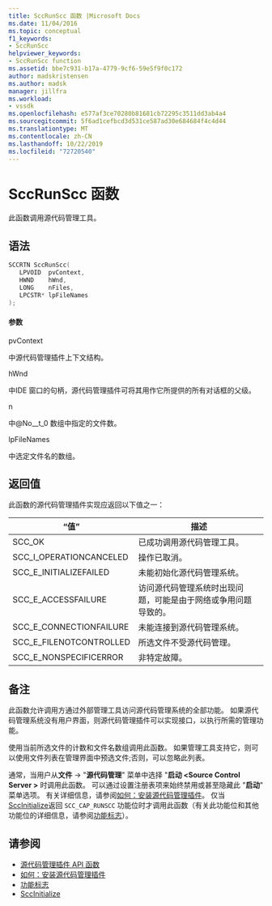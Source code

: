 ```yaml
---
title: SccRunScc 函数 |Microsoft Docs
ms.date: 11/04/2016
ms.topic: conceptual
f1_keywords:
- SccRunScc
helpviewer_keywords:
- SccRunScc function
ms.assetid: bbe7c931-b17a-4779-9cf6-59e5f9f0c172
author: madskristensen
ms.author: madsk
manager: jillfra
ms.workload:
- vssdk
ms.openlocfilehash: e577af3ce70280b81681cb72295c3511dd3ab4a4
ms.sourcegitcommit: 5f6ad1cefbcd3d531ce587ad30e684684f4c4d44
ms.translationtype: MT
ms.contentlocale: zh-CN
ms.lasthandoff: 10/22/2019
ms.locfileid: "72720540"
---
```

# <a name="sccrunscc-function"></a>SccRunScc 函数
此函数调用源代码管理工具。

## <a name="syntax"></a>语法

```cpp
SCCRTN SccRunScc(
   LPVOID  pvContext,
   HWND    hWnd,
   LONG    nFiles,
   LPCSTR* lpFileNames
);
```

#### <a name="parameters"></a>参数
 pvContext

中源代码管理插件上下文结构。

 hWnd

中IDE 窗口的句柄，源代码管理插件可将其用作它所提供的所有对话框的父级。

 n

中@No__t_0 数组中指定的文件数。

 lpFileNames

中选定文件名的数组。

## <a name="return-value"></a>返回值
 此函数的源代码管理插件实现应返回以下值之一：

|“值”|描述|
|-----------|-----------------|
|SCC_OK|已成功调用源代码管理工具。|
|SCC_I_OPERATIONCANCELED|操作已取消。|
|SCC_E_INITIALIZEFAILED|未能初始化源代码管理系统。|
|SCC_E_ACCESSFAILURE|访问源代码管理系统时出现问题，可能是由于网络或争用问题导致的。|
|SCC_E_CONNECTIONFAILURE|未能连接到源代码管理系统。|
|SCC_E_FILENOTCONTROLLED|所选文件不受源代码管理。|
|SCC_E_NONSPECIFICERROR|非特定故障。|

## <a name="remarks"></a>备注
 此函数允许调用方通过外部管理工具访问源代码管理系统的全部功能。 如果源代码管理系统没有用户界面，则源代码管理插件可以实现接口，以执行所需的管理功能。

 使用当前所选文件的计数和文件名数组调用此函数。 如果管理工具支持它，则可以使用文件列表在管理界面中预选文件;否则，可以忽略此列表。

 通常，当用户从**文件** ->  "**源代码管理**" 菜单中选择 "**启动 \<Source Control Server >** 时调用此函数。 可以通过设置注册表项来始终禁用或甚至隐藏此 "**启动**" 菜单选项。 有关详细信息，请参阅[如何：安装源代码管理插件](../extensibility/internals/how-to-install-a-source-control-plug-in.md)。 仅当[SccInitialize](../extensibility/sccinitialize-function.md)返回 `SCC_CAP_RUNSCC` 功能位时才调用此函数（有关此功能位和其他功能位的详细信息，请参阅[功能标志](../extensibility/capability-flags.md)）。

## <a name="see-also"></a>请参阅
- [源代码管理插件 API 函数](../extensibility/source-control-plug-in-api-functions.md)
- [如何：安装源代码管理插件](../extensibility/internals/how-to-install-a-source-control-plug-in.md)
- [功能标志](../extensibility/capability-flags.md)
- [SccInitialize](../extensibility/sccinitialize-function.md)